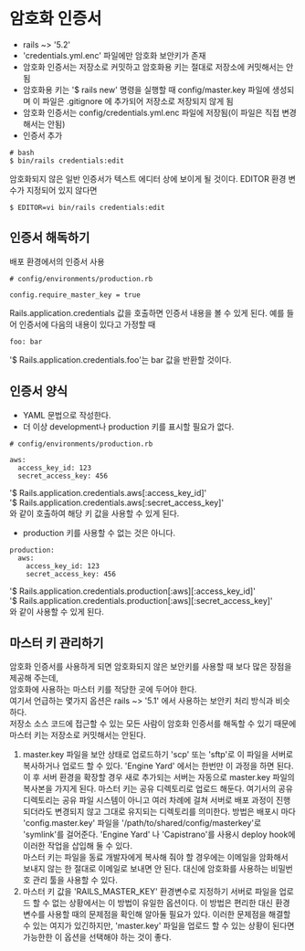 # 암호화 인증서

 - rails ~> '5.2'
 - 'credentials.yml.enc' 파일에만 암호화 보안키가 존재
 - 암호화 인증서는 저장소로 커밋하고 암호화용 키는 절대로 저장소에 커밋해서는 안됨
 - 암호화용 키는 '$ rails new' 명령을 실행할 때 config/master.key 파일에 생성되며 이 파일은 .gitignore 에 추가되어 저장소로 저장되지 않게 됨
 - 암호화 인증서는 config/credentials.yml.enc 파일에 저장됨(이 파일은 직접 변경해서는 안됨)
 - 인증서 추가
~~~
# bash
$ bin/rails credentials:edit
~~~
암호화되지 않은 일반 인증서가 텍스트 에디터 상에 보이게 될 것이다. EDITOR 환경 변수가 지정되어 있지 않다면
~~~
$ EDITOR=vi bin/rails credentials:edit
~~~

## 인증서 해독하기

배포 환경에서의 인증서 사용
~~~
# config/environments/production.rb

config.require_master_key = true
~~~
Rails.application.credentials 값을 호출하면 인증서 내용을 볼 수 있게 된다.
예를 들어 인증서에 다음의 내용이 있다고 가정할 때
~~~
foo: bar
~~~
'$ Rails.application.credentials.foo'는 bar 값을 반환할 것이다.

## 인증서 양식

 - YAML 문법으로 작성한다.
 - 더 이상 development나 production 키를 표시할 필요가 없다.
~~~
# config/environments/production.rb

aws:
  access_key_id: 123
  secret_access_key: 456
~~~
'$ Rails.application.credentials.aws[:access_key_id]'  
'$ Rails.application.credentials.aws[:secret_access_key]'  
  와 같이 호출하여 해당 키 값을 사용할 수 있게 된다.

 - production 키를 사용할 수 없는 것은 아니다.
~~~
production:
  aws:
    access_key_id: 123
    secret_access_key: 456
~~~
'$ Rails.application.credentials.production[:aws][:access_key_id]'  
'$ Rails.application.credentials.production[:aws][:secret_access_key]'  
  와 같이 사용할 수 있게 된다.

## 마스터 키 관리하기

암호화 인증서를 사용하게 되면 암호화되지 않은 보안키를 사용할 때 보다 많은 장점을 제공해 주는데,  
암호화에 사용하는 마스터 키를 적당한 곳에 두어야 한다.  
여기서 언급하는 몇가지 옵션은 rails ~> '5.1' 에서 사용하는 보안키 처리 방식과 비슷하다.  
저장소 소스 코드에 접근할 수 있는 모든 사람이 암호화 인증서를 해독할 수 있기 때문에 마스터 키는 저장소로 커밋해서는 안된다.

 1. master.key 파일을 보안 상태로 업로드하기
    'scp' 또는 'sftp'로 이 파일을 서버로 복사하거나 업로드 할 수 있다. 'Engine Yard' 에서는 한번만 이 과정을 하면 된다.
    이 후 서버 환경을 확장할 경우 새로 추가되는 서버는 자동으로 master.key 파일의 복사본을 가지게 된다.
    마스터 키는 공유 디렉토리로 업로드 해둔다. 여기서의 공유 디렉토리는 공유 파일 시스템이 아니고 여러 차례에 걸쳐 서버로 배포 과정이 진행되더라도 변경되지 않고 그대로 유지되는 디렉토리를 의미한다.
    방법은 배포시 마다 'config.master.key' 파일을 '/path/to/shared/config/masterkey'로 'symlink'를 걸어준다.
    'Engine Yard' 나 'Capistrano'를 사용시 deploy hook에 이러한 작업을 삽입해 둘 수 있다.  
    마스터 키는 파일을 동료 개발자에게 복사해 줘야 할 경우에는 이메일을 암화해서 보내지 않는 한 절대로 이메일로 보내면 안 된다.
    대신에 암호화를 사용하는 비밀번호 관리 툴을 사용할 수 있다.  
  2. 마스터 키 값을 'RAILS_MASTER_KEY' 환경변수로 지정하기
     서버로 파일을 업로드 할 수 없는 상황에서는 이 방법이 유일한 옵션이다. 이 방법은 편리한 대신 환경변수를 사용할 때의 문제점을 확인해 알아둘 필요가 있다.
      이러한 문제점을 해결할 수 있는 여지가 있긴하지만, 'master.key' 파일을 업로드 할 수 있는 상황이 된다면 가능한한 이 옵션을 선택해야 하는 것이 좋다.
